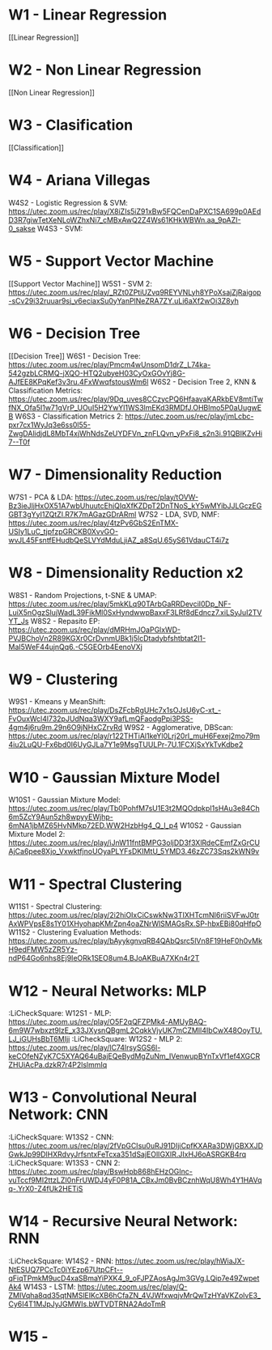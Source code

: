 # W1 - Linear Regression
[[Linear Regression]]

# W2 - Non Linear Regression
[[Non Linear Regression]]

# W3 - Clasification
[[Classification]]

# W4 - Ariana Villegas
W4S2 - Logistic Regression & SVM: https://utec.zoom.us/rec/play/X8iZIs5iZ91xBw5FQCenDaPXC1SA699p0AEdD3R7giwTetXeNLoWZhxNi7_cMBxAwQ2Z4Ws61KHkWBWn.aa_9pAZI-0_sakse
W4S3 - SVM: 
# W5 - Support Vector Machine
[[Support Vector Machine]]
W5S1 - SVM 2: https://utec.zoom.us/rec/play/_RZt0ZPtiUZvq9REYVNLyh8YPoXsajZjRaigop-sCv29i32ruuar9sj_v6eciaxSu0yYanPlNeZRA7ZY.uLi6aXf2wOi3Z8yh

# W6 - Decision Tree
[[Decision Tree]]
W6S1 - Decision Tree: https://utec.zoom.us/rec/play/Pmcm4wUnsomD1drZ_L74ka-542gzbLCRMQ-jXQO-HTQ2ubyeH03CyOxGOvYj8G-AJfEE8KPqKef3v3ru.4FxWwqfstousWm6l
W6S2 - Decision Tree 2, KNN & Classification Metrics: https://utec.zoom.us/rec/play/9Dq_uves8CCzycPQ6HfaavaKARkbEV8mtiTwfNX_Ofa5I1w71gVrP_UOuI5H2YwYl1WS3lmEKd3RMDfJ.OHBlmo5P0aUugwEB
W6S3 - Classification Metrics 2: https://utec.zoom.us/rec/play/jmLcbc-pxr7cx1WyJq3e6ss0l55-ZwgDAlidjdL8MbT4xjWhNdsZeUYDFVn_znFLQvn_yPxFi8_s2n3i.91QBIKZvHi7--T0f

# W7 - Dimensionality Reduction
W7S1 - PCA & LDA: https://utec.zoom.us/rec/play/tOVW-Bz3ieJljHxOX51A7wbUhuutcEhjQIqXfKZDpT2DnTNoS_kY5wMYibJJLGczEGGBT3gYyI1ZQtZl.R7K7mAGazGDrARml
W7S2 - LDA, SVD, NMF: https://utec.zoom.us/rec/play/4tzPv6GbS2EnTMX-USIy1LuC_tjpfzpGRCKB0XvvGO-wvJL45FsntfEHudbQeSLVYdMduLjiAZ_a8SqU.65yS61VdauCT4i7z

# W8 - Dimensionality Reduction x2
W8S1 - Random Projections, t-SNE & UMAP: https://utec.zoom.us/rec/play/5mkKLq90TArbGaRRDevciI0Dp_NF-LuiX5nOgzSlujWadL39FikMl0SxHyndwwpBaxxF3LRf8dEdncz7.xiLSyJuI2TVYT_Js
W8S2 - Repasito EP: https://utec.zoom.us/rec/play/dMRHmJOaPGlxWD-PVJBChoVn2R89KGXr0CrDvnmUBk1j5lcDtadybfshtbtat2I1-MaI5WeF44ujnQq6.-C5GEOrb4EenoVXj

# W9 - Clustering
W9S1 - Kmeans y MeanShift: https://utec.zoom.us/rec/play/DsZFcbRgUHc7x1sOJsU6yC-xt_-FvOuxWcl4l732pJUdNqa3WXY9afLmQFaodgPpi3PSS-4gm4j6ru9m.29n6O9jNHxCZrvRd
W9S2 - Agglomerative, DBScan:  https://utec.zoom.us/rec/play/r122THTiAl1keYl0Lrj20rI_muH6Fexej2mo79m4iu2LuQU-Fx6bd0I6UyGJLa7Y1e9MsgTUULPr-7U.1FCXjSxYkTvKdbe2

# W10 - Gaussian Mixture Model
W10S1 - Gaussian Mixture Model: https://utec.zoom.us/rec/play/Tb0PohfM7sU1E3t2MQOdpkpI1sHAu3e84Ch6m5ZcY9Aun5zh8wpyyEWjhp-6mNA1jbMZ65HvNMkp72ED.WW2HzbHg4_Q_l_p4
W10S2 - Gaussian Mixture Model 2: https://utec.zoom.us/rec/play/iJnW11fntBMPG3oljDD3f3XlRdeCEmfZxGrCUAjCa6pee8Xjo_VxwktfjnoUOyaPLYFsDKIMtU_5YMD3.46zZC73Sqs2kWN9v

# W11 - Spectral Clustering
W11S1 - Spectral Clustering: https://utec.zoom.us/rec/play/2i2hiOIxCiCswkNw3TIXHTcmNI6riiSVFwJ0trAxWPVpsE8s1Y01XHyohapKMrZpn4oaZNrWlSMAGsRx.SP-hbxEBi80qHfpO
W11S2 - Clustering Evaluation Methods: https://utec.zoom.us/rec/play/bAyykgnvqRB4QAbQsrc5lVn8F19HeF0h0vMkH9edFMW5zZR5Yz-ndP64Go6nhs8Ej9IeORk1SEO8um4.BJoAKBuA7XKn4r2T

# W12 - Neural Networks: MLP
:LiCheckSquare: W12S1 - MLP: https://utec.zoom.us/rec/play/O5F2qQFZPMk4-AMUyBAQ-6m9W7wbxzt9lzE_x33JXysnQBgmL2CqkkVjyUK7mCZMIl4IbCwX48OoyTU.LJ_iGUHsBbT6MIji 
:LiCheckSquare: W12S2 - MLP 2: https://utec.zoom.us/rec/play/lC74lrsySGS6l-keCOfeNZyK7C5XYAQ64uBajEQeBydMgZuNm_IVenwupBYnTxVf1ef4XGCRZHUiAcPa.dzkR7r4P2lslmmIq 

# W13 - Convolutional Neural Network: CNN
:LiCheckSquare: W13S2 - CNN: https://utec.zoom.us/rec/play/2fVpGCIsu0uRJ91DIjiCpfKXARa3DWjGBXXJDGwkJp99DlHXRdvyJrfsntxFeTcxa351dSajEOlIGXIR.JIxHJ6oASRGKB4rq
:LiCheckSquare: W13S3 - CNN 2: https://utec.zoom.us/rec/play/BswHpb868hEHzOGInc-vuTccf9MI2ttzLZI0nFrUWDJ4yF0P81A_CBxJm0BvBCznhWqU8Wh4Y1HAVqq-.YrX0-Z4fUk2HETiS

# W14 - Recursive Neural Network: RNN
:LiCheckSquare: W14S2 - RNN: https://utec.zoom.us/rec/play/hWiaJX-NtESUQ7PCcTc0iYEzp67UtpCFt--qFiqTPmkM9ucD4xaSBmaYiPXK4_9_oFJPZAosAgJm3GVg.LQip7e49ZwpetAk4
W14S3 - LSTM: https://utec.zoom.us/rec/play/Q-ZMIVqha8qd35qtNMSlEIKcXB6hCfaZN_4VJWfxwqjvMrQwTzHYaVKZolvE3_Cy6I4T1MJpJyJGMWIs.bWTVDTRNA2AdoTmR

# W15 - 